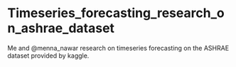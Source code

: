 # Timeseries_forecasting_research_on_ashrae_dataset
 Me and @menna_nawar research on timeseries forecasting on the ASHRAE dataset provided by kaggle.
